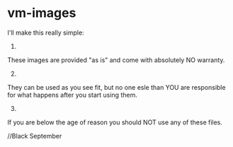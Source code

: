 vm-images
=========

I'll make this really simple:

1.
These images are provided "as is" and come with absolutely NO warranty.

2.
They can be used as you see fit, but no one esle than YOU are responsible for what happens after you start using them.

3. 
If you are below the age of reason you should NOT use any of these files.


//Black September
